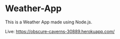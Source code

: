 # Weather-App

This is a Weather App made using Node.js.

Live: https://obscure-caverns-30889.herokuapp.com/
